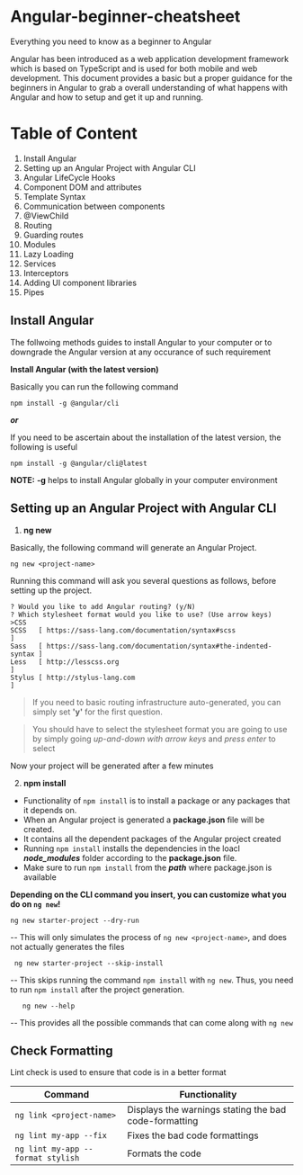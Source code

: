 # Angular-beginner-cheatsheet
Everything you need to know as a beginner to Angular

Angular has been introduced as a web application development framework which is based on TypeScript and is used for both mobile and web development. This document provides a basic but a proper guidance for the beginners in Angular to grab a overall understanding of what happens with Angular and how to setup and get it up and running.


# Table of Content

 1. Install Angular
 2. Setting up an Angular Project with Angular CLI
 3. Angular LifeCycle Hooks 
 4. Component DOM and attributes
 5. Template Syntax
 6. Communication between components
 7. @ViewChild
 8. Routing
 9. Guarding routes
 10. Modules
 11. Lazy Loading 
 12. Services
 13. Interceptors
 14. Adding UI component libraries
 15. Pipes

## Install Angular

The follwoing methods guides to install Angular to your computer or to downgrade the Angular version at any occurance of such requirement

  **Install Angular (with the latest version)**
  
  Basically you can run the following command

    npm install -g @angular/cli
***or***

If you need to be ascertain about the installation of the latest version, the following is useful

    npm install -g @angular/cli@latest
**NOTE:** **-g** helps to install Angular globally in your computer environment


## Setting up an Angular Project with Angular CLI

 1. **ng new**


Basically, the following command will generate an Angular Project.

    ng new <project-name>

  Running this command will ask you several questions as follows, before setting up the project.
  

    ? Would you like to add Angular routing? (y/N)
    ? Which stylesheet format would you like to use? (Use arrow keys)
    >CSS
    SCSS   [ https://sass-lang.com/documentation/syntax#scss                ]
    Sass   [ https://sass-lang.com/documentation/syntax#the-indented-syntax ]
    Less   [ http://lesscss.org                                             ]
    Stylus [ http://stylus-lang.com                                         ]

  
  

> If  you need to basic routing infrastructure auto-generated, you can simply set **'y'** for the first question.


> You should have to select the stylesheet format you are going to use by simply going *up-and-down with arrow keys* and *press enter* to select

Now your project will be generated after a few minutes


 2. **npm install**
 
* Functionality of `npm install` is to install a package or any packages that it depends on. 
* When an Angular project is generated a **package.json** file will be created. 
* It contains all the dependent packages of the Angular project created 
* Running `npm install` installs the dependencies in the loacl ***node_modules*** folder according to the **package.json** file.
* Make sure to run `npm install` from the ***path*** where package.json is available
 
 
**Depending on the CLI command you insert, you can customize what you do on `ng new`!**

    ng new starter-project --dry-run
--  This will only simulates the process of `ng new <project-name>`, and does not actually generates the files

 
     ng new starter-project --skip-install


    
  -- This skips running the command `npm install` with `ng new`. Thus, you need to run `npm install` after the project generation.

       ng new --help
-- This provides all the possible commands that can come along with `ng new`
    
    
## Check Formatting

Lint check is used to ensure that code is in a better format

|Command|Functionality  |
|--|--|
|  `ng link <project-name>`|  Displays the warnings stating the bad code-formatting|
|`ng lint my-app --fix`|Fixes the bad code formattings
|`ng lint my-app --format stylish`|Formats the code
